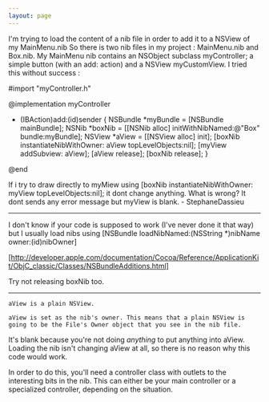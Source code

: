 ```yaml
---
layout: page
---
```


I'm trying to load the content of a nib file in order to add it to a NSView of my MainMenu.nib
So there is two nib files in my project : MainMenu.nib and Box.nib.
My MainMenu nib contains an NSObject subclass myController; a simple button (with an add: action) and a NSView myCustomView.
I tried this without success : 
    
#import "myController.h"

@implementation myController

- (IBAction)add:(id)sender
{
	NSBundle *myBundle = [NSBundle mainBundle];
	NSNib *boxNib = [[NSNib alloc] initWithNibNamed:@"Box" bundle:myBundle];
	NSView *aView = [[NSView alloc] init];
	[boxNib instantiateNibWithOwner: aView topLevelObjects:nil];
	[myView addSubview: aView];
	[aView release];
	[boxNib release];
}

@end

If i try to draw directly to myMiew using [boxNib instantiateNibWithOwner: myView topLevelObjects:nil]; it dont change anything.
What is wrong? It dont sends any error message but myView is blank. - StephaneDassieu


----

I don't know if your code is supposed to work (I've never done it that way) but I usually load nibs using     [NSBundle loadNibNamed:(NSString *)nibName owner:(id)nibOwner]

[http://developer.apple.com/documentation/Cocoa/Reference/ApplicationKit/ObjC_classic/Classes/NSBundleAdditions.html]

Try not releasing boxNib too.

----

    aView is a plain NSView.

    aView is set as the nib's owner. This means that a plain NSView is going to be the File's Owner object that you see in the nib file.

It's blank because you're not doing *anything* to put anything into     aView. Loading the nib isn't changing     aView at all, so there is no reason why this code would work.

In order to do this, you'll need a controller class with outlets to the interesting bits in the nib. This can either be your main controller or a specialized controller, depending on the situation.
